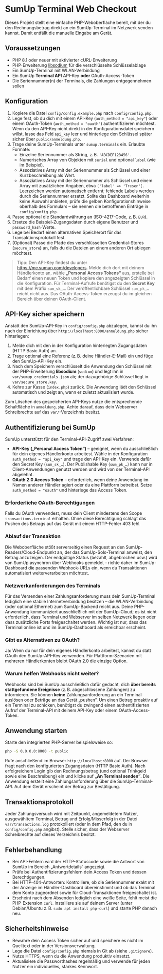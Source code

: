 # SumUp Terminal Web Checkout

Dieses Projekt stellt eine einfache PHP-Weboberfläche bereit, mit der du den Rechnungsbetrag direkt an ein SumUp-Terminal im Netzwerk senden kannst. Damit entfällt die manuelle Eingabe am Gerät.

## Voraussetzungen

- PHP 8.1 oder neuer mit aktivierter cURL-Erweiterung
- PHP-Erweiterung [libsodium](https://www.php.net/manual/de/book.sodium.php) für die verschlüsselte Schlüsselablage
- Ein SumUp-Terminal mit WLAN-Verbindung
- Ein SumUp **Terminal API** API-Key **oder** OAuth-Access-Token
- Die Seriennummer(n) der Terminals, die Zahlungen entgegennehmen sollen

## Konfiguration

1. Kopiere die Datei `config/config.example.php` nach `config/config.php`.
2. Lege fest, ob du dich mit einem API-Key (`auth_method = "api_key"`) oder einem OAuth-Token (`auth_method = "oauth"`) authentifizieren möchtest. Wenn du den API-Key nicht direkt in der Konfigurationsdatei speichern willst, lasse das Feld `api_key` leer und hinterlege den Schlüssel später sicher über `public/anmeldung.php`.
3. Trage deine SumUp-Terminals unter `sumup.terminals` ein. Erlaubte Formate:
   - Einzelne Seriennummer als String, z. B. `'ABCDEF123456'`.
   - Numerisches Array von Objekten mit `serial` und optional `label` (wie im Beispiel).
   - Assoziatives Array mit der Seriennummer als Schlüssel und einer Kurzbeschreibung als Wert.
   - Assoziatives Array mit der Seriennummer als Schlüssel und einem Array mit zusätzlichen Angaben, etwa `['label' => 'Tresen']`.
   Leerzeichen werden automatisch entfernt; fehlende Labels werden durch die Seriennummer ersetzt.
   Sollte das Dashboard weiterhin keine Auswahl anbieten, prüfe die gelben Konfigurationshinweise oberhalb des Formulars – sie nennen die betroffenen Einträge in `config/config.php`.
4. Passe optional die Standardwährung an (ISO-4217-Code, z. B. `EUR`).
5. Ersetze die Beispiel-Zugangsdaten durch eigene Benutzer und `password_hash`-Werte.
6. Lege bei Bedarf einen alternativen Speicherort für das Transaktionsprotokoll fest.
7. (Optional) Passe die Pfade des verschlüsselten Credential-Stores (`secure_store`) an, falls du die Dateien an einem anderen Ort ablegen möchtest.

> Tipp: Den API-Key findest du unter <https://me.sumup.com/developers>. Melde dich dort mit deinem Händlerkonto an, wähle **„Personal Access Tokens“** aus, erstelle bei Bedarf einen neuen Token und kopiere den angezeigten Schlüssel in die Konfiguration. Für Terminal-Aufrufe benötigst du den **Secret Key** mit dem Präfix `sum_sk_…`. Der veröffentlichbare Schlüssel `sum_pk_…` reicht nicht aus. Das OAuth-Access-Token erzeugst du im gleichen Bereich über deinen OAuth-Client.

## API-Key sicher speichern

Anstatt den SumUp-API-Key in `config/config.php` abzulegen, kannst du ihn nach der Einrichtung über `http://localhost:8000/anmeldung.php` sicher hinterlegen:

1. Melde dich mit den in der Konfiguration hinterlegten Zugangsdaten (HTTP Basic Auth) an.
2. Trage optional eine Referenz (z. B. deine Händler-E-Mail) ein und füge den SumUp-API-Key ein.
3. Nach dem Speichern verschlüsselt die Anwendung den Schlüssel mit der PHP-Erweiterung **libsodium** (`sodium`) und legt ihn in `var/sumup_credentials.json` ab; der dazugehörige Schlüssel liegt in `var/secure_store.key`.
4. Kehre zur Kasse (`index.php`) zurück. Die Anwendung lädt den Schlüssel automatisch und zeigt an, wann er zuletzt aktualisiert wurde.

Zum Löschen des gespeicherten API-Keys nutze die entsprechende Schaltfläche in `anmeldung.php`. Achte darauf, dass dein Webserver Schreibrechte auf das `var/`-Verzeichnis besitzt.

## Authentifizierung bei SumUp

SumUp unterstützt für den Terminal-API-Zugriff zwei Verfahren:

- **API-Key („Personal Access Token“)** – geeignet, wenn du ausschließlich für dein eigenes Händlerkonto arbeitest. Wähle in der Konfiguration `auth_method = "api_key"` und trage den API-Key ein.
  Verwende dafür den Secret Key (`sum_sk_…`). Der Publishable Key (`sum_pk_…`) kann nur in Client-Anwendungen genutzt werden und wird von der Terminal-API abgelehnt.
- **OAuth 2.0 Access Token** – erforderlich, wenn deine Anwendung im Namen anderer Händler agiert oder du eine Plattform betreibst. Setze `auth_method = "oauth"` und hinterlege das Access Token.

### Erforderliche OAuth-Berechtigungen

Falls du OAuth verwendest, muss dein Client mindestens den Scope `transactions.terminal` erhalten. Ohne diese Berechtigung schlägt das Pushen des Betrags auf das Gerät mit einem HTTP-Fehler 403 fehl.

### Ablauf der Transaktion

Die Weboberfläche stößt serverseitig einen Request an den SumUp-Readers/Cloud-Endpunkt an, der das SumUp-Solo-Terminal anweist, den Betrag anzuzeigen. Der endgültige Status (bezahlt, abgebrochen usw.) wird von SumUp asynchron über Webhooks gemeldet – richte daher im SumUp-Dashboard die passenden Webhook-URLs ein, wenn du Transaktionen automatisiert weiterverarbeiten möchtest.

### Netzwerkanforderungen des Terminals

Für das Versenden einer Zahlungsanforderung muss dein SumUp-Terminal lediglich eine stabile Internetverbindung besitzen – die WLAN-Verbindung (oder optional Ethernet) zum SumUp-Backend reicht aus. Deine PHP-Anwendung kommuniziert ausschließlich mit der SumUp-Cloud; es ist nicht erforderlich, dass Terminal und Webserver im selben Netzwerk liegen oder dass zusätzliche Ports freigeschaltet werden. Wichtig ist nur, dass das Terminal online ist und im SumUp-Dashboard als erreichbar erscheint.

### Gibt es Alternativen zu OAuth?

Ja: Wenn du nur für dein eigenes Händlerkonto arbeitest, kannst du statt OAuth den SumUp-API-Key verwenden. Für Plattform-Szenarien mit mehreren Händlerkonten bleibt OAuth 2.0 die einzige Option.

### Warum helfen Webhooks nicht weiter?

Webhooks sind bei SumUp ausschließlich dafür gedacht, dich **über bereits stattgefundene Ereignisse** (z. B. abgeschlossene Zahlungen) zu informieren. Sie können **keine** Zahlungsanforderung an ein Terminal auslösen oder Beträge an das Gerät „pushen“. Um einen Betrag proaktiv auf ein Terminal zu schicken, benötigst du zwingend einen authentifizierten Aufruf der Terminal-API mit deinem API-Key oder einem OAuth-Access-Token.

## Anwendung starten

Starte den integrierten PHP-Server beispielsweise so:

```bash
php -S 0.0.0.0:8000 -t public
```

Rufe anschließend im Browser `http://localhost:8000` auf. Der Browser fragt nach den konfigurierten Zugangsdaten (HTTP Basic Auth). Nach erfolgreichem Login gib den Rechnungsbetrag (und optional Trinkgeld sowie eine Beschreibung) ein und klicke auf **„An Terminal senden“**. Die Anwendung erstellt eine Zahlungsanforderung über die SumUp-Terminal-API. Auf dem Gerät erscheint der Betrag zur Bestätigung.

## Transaktionsprotokoll

Jeder Zahlungsversuch wird mit Zeitpunkt, angemeldetem Nutzer, ausgewähltem Terminal, Betrag und Erfolg/Misserfolg in der Datei `var/transactions.log` protokolliert (oder in dem Pfad, den du in `config/config.php` angibst). Stelle sicher, dass der Webserver Schreibrechte auf dieses Verzeichnis besitzt.

## Fehlerbehandlung

- Bei API-Fehlern wird der HTTP-Statuscode sowie die Antwort von SumUp im Bereich „Antwortdetails“ angezeigt.
- Prüfe bei Authentifizierungsfehlern dein Access Token und dessen Berechtigungen.
- Bei HTTP-404-Antworten: Kontrolliere, ob die Seriennummer exakt mit der Anzeige im Händler-Dashboard übereinstimmt und ob das Terminal dem Konto zugeordnet sowie für Cloud-Transaktionen freigeschaltet ist.
- Erscheint nach dem Absenden lediglich eine weiße Seite, fehlt meist die PHP-Extension `curl`. Installiere sie auf deinem Server (unter Debian/Ubuntu z. B. `sudo apt install php-curl`) und starte PHP danach neu.

## Sicherheitshinweise

- Bewahre dein Access Token sicher auf und speichere es nicht im Quelltext oder in der Versionsverwaltung.
- Lege die Datei `config/config.php` niemals in Git ab (siehe `.gitignore`).
- Nutze HTTPS, wenn du die Anwendung produktiv einsetzt.
- Aktualisiere die Passworthashes regelmäßig und verwende für jeden Nutzer ein individuelles, starkes Kennwort.
